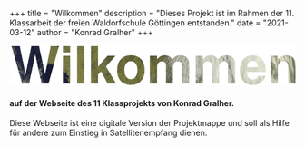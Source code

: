 +++
title = "Wilkommen"
description = "Dieses Projekt ist im Rahmen der 11. Klassarbeit der freien Waldorfschule Göttingen entstanden."
date = "2021-03-12"
author = "Konrad Gralher"
+++

![meteor m2](/images/meteorm2crob.png)
#### auf der Webseite des 11 Klassprojekts von Konrad Gralher. 

Diese Webseite ist eine digitale Version der Projektmappe und soll als Hilfe für andere zum Einstieg in Satellitenempfang dienen. 